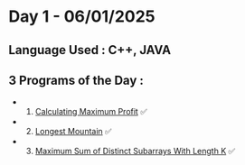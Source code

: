 # Day 1 - 06/01/2025
## Language Used : **C++**, **JAVA**
## 3 Programs of the Day :
   - 1. [Calculating Maximum Profit](https://leetcode.com/problems/best-time-to-buy-and-sell-stock-iv/description/) ✅
   - 2. [Longest Mountain](https://leetcode.com/problems/longest-mountain-in-array/description/) ✅
   - 3. [Maximum Sum of Distinct Subarrays With Length K](https://leetcode.com/problems/maximum-sum-of-distinct-subarrays-with-length-k/description/) ✅
##
